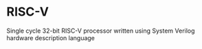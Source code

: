 # RISC-V
Single cycle 32-bit RISC-V processor written using System Verilog hardware description language
